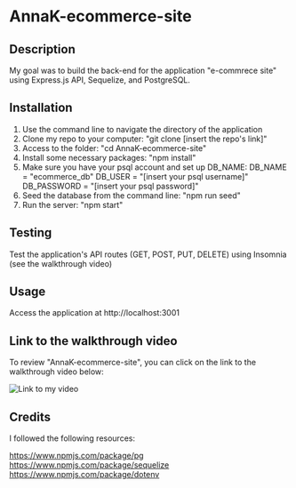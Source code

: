 # AnnaK-ecommerce-site

## Description

My goal was to build the back-end for the application "e-commrece site" using Express.js API, Sequelize, and PostgreSQL.

## Installation

1. Use the command line to navigate the directory of the application
2. Clone my repo to your computer: "git clone [insert the repo's link]"
3. Access to the folder: "cd AnnaK-ecommerce-site"
4. Install some necessary packages: "npm install"
5. Make sure you have your psql account and set up DB_NAME:
    DB_NAME = "ecommerce_db"
    DB_USER = "[insert your psql username]"
    DB_PASSWORD = "[insert your psql password]"
6. Seed the database from the command line: "npm run seed"
7. Run the server: "npm start"

## Testing

Test the application's API routes (GET, POST, PUT, DELETE) using Insomnia (see the walkthrough video) 

## Usage

Access the application at http://localhost:3001

## Link to the walkthrough video

To review "AnnaK-ecommerce-site", you can click on the link to the walkthrough video below:

![Link to my video](https://drive.google.com/file/d/1F1msvDtvTuKmYiVxCJfYloaN_XK75XC1/view)

## Credits

I followed the following resources:

https://www.npmjs.com/package/pg
https://www.npmjs.com/package/sequelize
https://www.npmjs.com/package/dotenv

